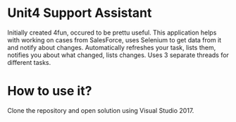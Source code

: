 # Unit4 Support Assistant

Initially created 4fun, occured to be prettu useful.
This application helps with working on cases from SalesForce, uses Selenium to get data from it and notify about changes.
Automatically refreshes your task, lists them, notifies you about what changed, lists changes.
Uses 3 separate threads for different tasks.

# How to use it?

Clone the repository and open solution using Visual Studio 2017.
